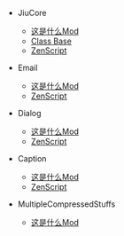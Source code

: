 * JiuCore
  * [这是什么Mod](core/info.md) 
  * [Class Base](core/base.md)
  * [ZenScript](core/zs.md)
  
* Email
  * [这是什么Mod](email/info.md)
  * [ZenScript](email/zs.md)
  
* Dialog
  * [这是什么Mod](dialog/info.md)
  * [ZenScript](dialog/zs.md)
  
* Caption
  * [这是什么Mod](caption/info.md)
  * [ZenScript](caption/zs.md)
  
* MultipleCompressedStuffs
  * [这是什么Mod](mcs/info.md)
